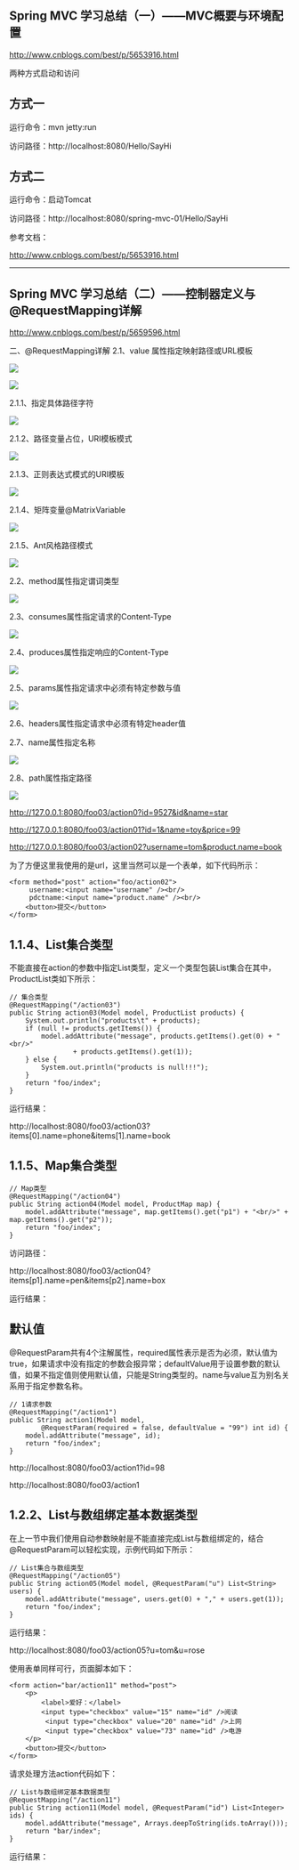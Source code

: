 

Spring MVC 学习总结（一）——MVC概要与环境配置
----------
http://www.cnblogs.com/best/p/5653916.html

两种方式启动和访问

方式一
----------

运行命令：mvn jetty:run 

访问路径：http://localhost:8080/Hello/SayHi



方式二
----------

运行命令：启动Tomcat

访问路径：http://localhost:8080/spring-mvc-01/Hello/SayHi

参考文档：

http://www.cnblogs.com/best/p/5653916.html





----------

Spring MVC 学习总结（二）——控制器定义与@RequestMapping详解
----------
http://www.cnblogs.com/best/p/5659596.html

 二、@RequestMapping详解
2.1、value 属性指定映射路径或URL模板

![](https://raw.githubusercontent.com/CoderDream/spring-mvc-01/master/snapshot/spring_mvc_0202.png)

![](https://raw.githubusercontent.com/CoderDream/spring-mvc-01/master/snapshot/spring_mvc_0203.png)

2.1.1、指定具体路径字符

![](https://raw.githubusercontent.com/CoderDream/spring-mvc-01/master/snapshot/spring_mvc_0204.png)

2.1.2、路径变量占位，URI模板模式

![](https://raw.githubusercontent.com/CoderDream/spring-mvc-01/master/snapshot/spring_mvc_0205.png)

2.1.3、正则表达式模式的URI模板

![](https://raw.githubusercontent.com/CoderDream/spring-mvc-01/master/snapshot/spring_mvc_0206.png)

2.1.4、矩阵变量@MatrixVariable

![](https://raw.githubusercontent.com/CoderDream/spring-mvc-01/master/snapshot/spring_mvc_0207.png)

2.1.5、Ant风格路径模式

![](https://raw.githubusercontent.com/CoderDream/spring-mvc-01/master/snapshot/spring_mvc_0208.png)

2.2、method属性指定谓词类型

![](https://raw.githubusercontent.com/CoderDream/spring-mvc-01/master/snapshot/spring_mvc_0209.png)

2.3、consumes属性指定请求的Content-Type

![](https://raw.githubusercontent.com/CoderDream/spring-mvc-01/master/snapshot/spring_mvc_0210.png)

2.4、produces属性指定响应的Content-Type

![](https://raw.githubusercontent.com/CoderDream/spring-mvc-01/master/snapshot/spring_mvc_0211.png)

2.5、params属性指定请求中必须有特定参数与值

![](https://raw.githubusercontent.com/CoderDream/spring-mvc-01/master/snapshot/spring_mvc_0212.png)

2.6、headers属性指定请求中必须有特定header值



2.7、name属性指定名称

![](https://raw.githubusercontent.com/CoderDream/spring-mvc-01/master/snapshot/spring_mvc_0213.png)

2.8、path属性指定路径

![](https://raw.githubusercontent.com/CoderDream/spring-mvc-01/master/snapshot/spring_mvc_0214.png)






http://127.0.0.1:8080/foo03/action0?id=9527&id&name=star



http://127.0.0.1:8080/foo03/action01?id=1&name=toy&price=99


http://127.0.0.1:8080/foo03/action02?username=tom&product.name=book

为了方便这里我使用的是url，这里当然可以是一个表单，如下代码所示：

	<form method="post" action="foo/action02">
	     username:<input name="username" /><br/>
	     pdctname:<input name="product.name" /><br/>
	    <button>提交</button>
	</form>






1.1.4、List集合类型
----------

不能直接在action的参数中指定List<T>类型，定义一个类型包装List集合在其中，ProductList类如下所示：

	// 集合类型
	@RequestMapping("/action03")
	public String action03(Model model, ProductList products) {
		System.out.println("products\t" + products);
		if (null != products.getItems()) {
			model.addAttribute("message", products.getItems().get(0) + "<br/>"
					+ products.getItems().get(1));
		} else {
			System.out.println("products is null!!!");
		}
		return "foo/index";
	}


运行结果：

http://localhost:8080/foo03/action03?items[0].name=phone&items[1].name=book




1.1.5、Map集合类型
----------


	// Map类型
	@RequestMapping("/action04")
	public String action04(Model model, ProductMap map) {
	    model.addAttribute("message", map.getItems().get("p1") + "<br/>" + map.getItems().get("p2"));
	    return "foo/index";
	}

访问路径：

http://localhost:8080/foo03/action04?items[p1].name=pen&items[p2].name=box

运行结果：



默认值
----------

@RequestParam共有4个注解属性，required属性表示是否为必须，默认值为true，如果请求中没有指定的参数会报异常；defaultValue用于设置参数的默认值，如果不指定值则使用默认值，只能是String类型的。name与value互为别名关系用于指定参数名称。

	// 1请求参数
	@RequestMapping("/action1")
	public String action1(Model model,
			@RequestParam(required = false, defaultValue = "99") int id) {
		model.addAttribute("message", id);
		return "foo/index";
	}


http://localhost:8080/foo03/action1?id=98


http://localhost:8080/foo03/action1



1.2.2、List与数组绑定基本数据类型
----------

在上一节中我们使用自动参数映射是不能直接完成List与数组绑定的，结合@RequestParam可以轻松实现，示例代码如下所示：


    // List集合与数组类型
    @RequestMapping("/action05")
    public String action05(Model model, @RequestParam("u") List<String> users) {
        model.addAttribute("message", users.get(0) + "," + users.get(1));
        return "foo/index";
    }


运行结果：

http://localhost:8080/foo03/action05?u=tom&u=rose



使用表单同样可行，页面脚本如下：


	<form action="bar/action11" method="post">
	    <p>
	        <label>爱好：</label> 
	        <input type="checkbox" value="15" name="id" />阅读
	         <input type="checkbox" value="20" name="id" />上网
	         <input type="checkbox" value="73" name="id" />电游
	    </p>
	    <button>提交</button>
	</form>


请求处理方法action代码如下：



    // List与数组绑定基本数据类型
    @RequestMapping("/action11")
    public String action11(Model model, @RequestParam("id") List<Integer> ids) {
        model.addAttribute("message", Arrays.deepToString(ids.toArray()));
        return "bar/index";
    }


运行结果：